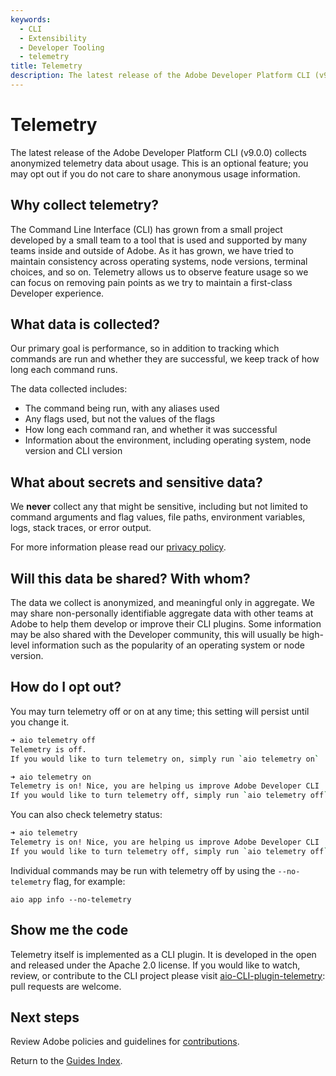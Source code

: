 ```yaml
---
keywords:
  - CLI
  - Extensibility
  - Developer Tooling
  - telemetry
title: Telemetry
description: The latest release of the Adobe Developer Platform CLI (v9.0.0) collects anonymous telemetry data about general usage.  This is an optional feature, and you may opt-out if you would not like to share your anonymous usage information.
---
```


# Telemetry

The latest release of the Adobe Developer Platform CLI (v9.0.0) collects anonymized telemetry data about usage. This is an optional feature; you may opt out if you do not care to share anonymous usage information.

## Why collect telemetry?

The Command Line Interface (CLI) has grown from a small project developed by a small team to a tool that is used and supported by many teams inside and outside of Adobe.  As it has grown, we have tried to maintain consistency across operating systems, node versions, terminal choices, and so on.  Telemetry allows us to observe feature usage so we can focus on removing pain points as we try to maintain a first-class Developer experience.

## What data is collected?

Our primary goal is performance, so in addition to tracking which commands are run and whether they are successful, we keep track of how long each command runs.

The data collected includes:

- The command being run, with any aliases used
- Any flags used, but not the values of the flags 
- How long each command ran, and whether it was successful
- Information about the environment, including operating system, node version and CLI version

## What about secrets and sensitive data?

We __never__ collect any that might be sensitive, including but not limited to command arguments and flag values, file paths, environment variables, logs, stack traces, or error output.

<InlineAlert slots="text" />

For more information please read our [privacy policy](https://www.adobe.com/privacy.html).

## Will this data be shared? With whom?

The data we collect is anonymized, and meaningful only in aggregate. We may share non-personally identifiable aggregate data with other teams at Adobe to help them develop or improve their CLI plugins.  Some information may be also shared with the Developer community, this will usually be high-level information such as the popularity of an operating system or node version.

## How do I opt out?

You may turn telemetry off or on at any time; this setting will persist until you change it.

```bash
➜ aio telemetry off
Telemetry is off.
If you would like to turn telemetry on, simply run `aio telemetry on`

➜ aio telemetry on
Telemetry is on! Nice, you are helping us improve Adobe Developer CLI
If you would like to turn telemetry off, simply run `aio telemetry off`
```

You can also check telemetry status:

```bash
➜ aio telemetry
Telemetry is on! Nice, you are helping us improve Adobe Developer CLI
If you would like to turn telemetry off, simply run `aio telemetry off`
```

Individual commands may be run with telemetry off by using the `--no-telemetry` flag, for example:

`aio app info --no-telemetry`

## Show me the code

Telemetry itself is implemented as a CLI plugin.  It is developed in the open and released under the Apache 2.0 license.  If you would like to watch, review, or contribute to the CLI project please visit [aio-CLI-plugin-telemetry](https://github.com/adobe/aio-CLI-plugin-telemetry): pull requests are welcome.

## Next steps

Review Adobe policies and guidelines for [contributions](../contribution_guide.md).

Return to the [Guides Index](../index.md).
